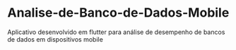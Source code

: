 # Analise-de-Banco-de-Dados-Mobile
Aplicativo desenvolvido em flutter para análise de desempenho de bancos de dados em dispositivos mobile
